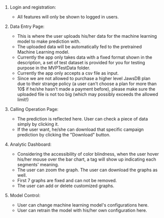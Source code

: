 1. Login and registration: 

   - All features will only be shown to logged in users.
2. Data Entry Page:

   - This is where the user uploads his/her data for the machine learning model to make prediction with.
   - The uploaded data will be automatically fed to the pretrained Machine Learning model.
   - Currently the app only takes data with a fixed format shown in the description, a set of test dataset is provided for you for testing purpose in the MVPTestData folder.
   - Currently the app only accepts a csv file as input.
   - Since we are not allowed to purchase a higher level JawsDB plan due to their strange policy (a user can't choose a plan for more than 10$ if he/she hasn't made a payment before), please make sure the uploaded file is not too big (which may possibly exceeds the allowed limit!)

3. Calling Operation Page:
   - The prediction is reflected here. User can check a piece of data simply by clicking it.
   - If the user want, he/she can download that specific campaign prediction by clicking the "Download" button.
4. Analytic Dashboard:
   - Considering the accessibility of color blindness, when the user hover his/her mouse over the bar chart, a tag will show up indicating each segments' meaning.
   - The user can zoom the graph. The user can download the graphs as well.
   - First 7 graphs are fixed and can not be removed.
   - The user can add or delete customized graphs.
5. Model Control:
   - User can change machine learning model's configurations here.
   - User can retrain the model with his/her own configuration here.

